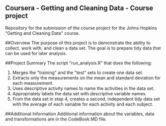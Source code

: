 ## Coursera - Getting and Cleaning Data - Course project
Repository for the submission of the course project for the Johns Hopkins "Getting and Cleaning Data" course.

##Overview
The purpose of this project is to demonstrate the ability to collect, work with, and clean a data set. 
The goal is to prepare tidy data that can be used for later analysis.

##Project Summary
The script "run_analysis.R" that does the following:
1. Merges the "training" and the "test" sets to create one data set.
2. Extracts only the measurements on the mean and standard deviation for each measurement.
3. Uses descriptive activity names to name the activities in the data set.
4. Appropriately labels the data set with descriptive variable names. 
5. From the data set in step 4, creates a second, independent tidy data set with the average of each variable for each activity and each subject.

##Additional Information
Additional information about the variables, data and transformations are in the CodeBook.MD file.
